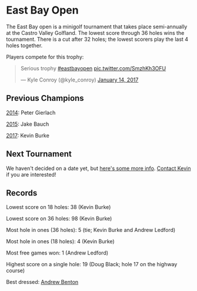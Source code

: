 <link href="https://cdn.jsdelivr.net/gh/kevinburke/markdowncss/markdown.css"
rel="stylesheet"></link>

# East Bay Open

The East Bay open is a minigolf tournament that takes place semi-annually
at the Castro Valley Golfland. The lowest score through 36 holes wins the
tournament. There is a cut after 32 holes; the lowest scorers play the last 4
holes together.

Players compete for this trophy:

<blockquote class="twitter-tweet" data-lang="en"><p lang="en" dir="ltr">Serious trophy <a href="https://twitter.com/hashtag/eastbayopen?src=hash">#eastbayopen</a> <a href="https://t.co/SmzhKh3OFU">pic.twitter.com/SmzhKh3OFU</a></p>&mdash; Kyle Conroy (@kyle_conroy) <a href="https://twitter.com/kyle_conroy/status/820395676378894337">January 14, 2017</a></blockquote>
<script async src="//platform.twitter.com/widgets.js" charset="utf-8"></script>

## Previous Champions

[2014](2014): Peter Gierlach

[2015](2015): Jake Bauch

[2017](2017): Kevin Burke

## Next Tournament

We haven't decided on a date yet, but [here's some more info][2018]. [Contact
Kevin][contact] if you are interested!

[2018]: 2018

[contact]: mailto:kev@inburke.com

## Records

Lowest score on 18 holes: 38 (Kevin Burke)

Lowest score on 36 holes: 98 (Kevin Burke)

Most hole in ones (36 holes): 5 (tie; Kevin Burke and Andrew Ledford)

Most hole in ones (18 holes): 4 (Kevin Burke)

Most free games won: 1 (Andrew Ledford)

Highest score on a single hole: 19 (Doug Black; hole 17 on the highway course)

Best dressed: [Andrew Benton][andrew]

[andrew]: https://twitter.com/derivativeburke/status/820353987375296512
